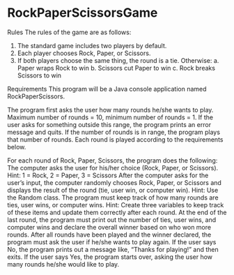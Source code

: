 # RockPaperScissorsGame

Rules
The rules of the game are as follows:

1. The standard game includes two players by default.
2. Each player chooses Rock, Paper, or Scissors.
3. If both players choose the same thing, the round is a tie.
Otherwise:
a. Paper wraps Rock to win
b. Scissors cut Paper to win
c. Rock breaks Scissors to win

Requirements
This program will be a Java console application named RockPaperScissors.

The program first asks the user how many rounds he/she wants to play.
Maximum number of rounds = 10, minimum number of rounds = 1.
If the user asks for something outside this range, the program prints an error message and quits.
If the number of rounds is in range, the program plays that number of rounds.
Each round is played according to the requirements below.

For each round of Rock, Paper, Scissors, the program does the following:
The computer asks the user for his/her choice (Rock, Paper, or Scissors).
Hint: 1 = Rock, 2 = Paper, 3 = Scissors
After the computer asks for the user’s input, the computer randomly chooses Rock, Paper, or Scissors and displays the result of the round (tie, user win, or computer win).
Hint: Use the Random class.
The program must keep track of how many rounds are ties, user wins, or computer wins.
Hint: Create three variables to keep track of these items and update them correctly after each round.
At the end of the last round, the program must print out the number of ties, user wins, and computer wins and declare the overall winner based on who won more rounds.
After all rounds have been played and the winner declared, the program must ask the user if he/she wants to play again.
If the user says No, the program prints out a message like, “Thanks for playing!” and then exits.
If the user says Yes, the program starts over, asking the user how many rounds he/she would like to play.

